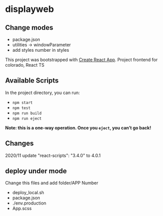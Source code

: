 # displayweb

## Change modes

* package.json
* utilities -> windowParameter
* add styles number in styles

This project was bootstrapped with [Create React App](https://github.com/facebook/create-react-app).
Project frontend for colorado, React TS

## Available Scripts

In the project directory, you can run:

* `npm start`
* `npm test`
* `npm run build`
* `npm run eject`

**Note: this is a one-way operation. Once you `eject`, you can’t go back!**

## Changes

2020/11 update  "react-scripts": "3.4.0" to 4.0.1


## deploy under mode

Change this files and add folder/APP Number

* deploy_local.sh
* package.json
* ./env.production
* App.scss